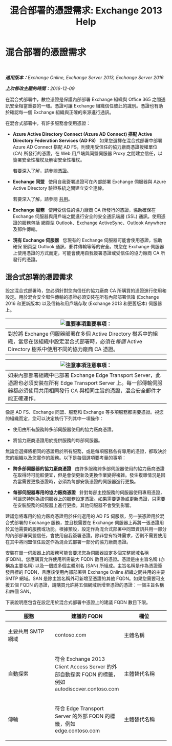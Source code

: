 ﻿---
title: '混合部署的憑證需求: Exchange 2013 Help'
TOCTitle: 混合部署的憑證需求
ms:assetid: 48d532cc-29f9-4009-9d2d-f19a9c13c320
ms:mtpsurl: https://technet.microsoft.com/zh-tw/library/Hh563848(v=EXCHG.150)
ms:contentKeyID: 50474701
ms.date: 01/11/2018
mtps_version: v=EXCHG.150
ms.translationtype: HT
---

# 混合部署的憑證需求

 

_<strong>適用版本：</strong>Exchange Online, Exchange Server 2013, Exchange Server 2016_

_<strong>上次修改主題的時間：</strong>2016-12-09_

在混合式部署中，數位憑證是保護內部部署 Exchange 組織與 Office 365 之間通訊安全相當重要的一環。憑證可讓 Exchange 組織信任彼此的識別。憑證也有助於確認每一個 Exchange 組織與正確的來源進行通訊。

在混合式部署中，有許多服務會使用憑證：

  - **Azure Active Directory Connect (Azure AD Connect) 搭配 Active Directory Federation Services (AD FS)**   如果您選擇在混合式部署中部署 Azure AD Connect 搭配 AD FS，則使用受信任的協力廠商憑證授權單位 (CA) 所發行的憑證，在 Web 用戶端與同盟伺服器 Proxy 之間建立信任，以簽署安全性權杖及解密安全性權杖。
    
    若要深入了解，請參閱[憑證](http://go.microsoft.com/fwlink/p/?linkid=205993)。

  - **Exchange 同盟**   使用自我簽署憑證可在內部部署 Exchange 伺服器與 Azure Active Directory 驗證系統之間建立安全連線。
    
    若要深入了解，請參閱 [共用](https://technet.microsoft.com/zh-tw/library/dd638083\(v=exchg.150\))。

  - **Exchange 服務**   使用受信任的協力廠商 CA 所發行的憑證，協助確保在 Exchange 伺服器與用戶端之間進行安全的安全通訊端層 (SSL) 通訊。使用憑證的服務包括 網頁型 Outlook、Exchange ActiveSync、Outlook Anywhere 及郵件傳輸。

  - **現有 Exchange 伺服器**   您現有的 Exchange 伺服器可能會使用憑證，協助確保 網頁型 Outlook 通訊、郵件傳輸等等的安全。視您在 Exchange 伺服器上使用憑證的方式而定，可能會使用自我簽署憑證或受信任的協力廠商 CA 所發行的憑證。

## 混合式部署的憑證需求

設定混合式部署時，您必須針對您向信任的協力廠商 CA 所購買的憑證進行使用和設定。用於混合安全郵件傳輸的憑證必須安裝在所有內部部署信箱 (Exchange 2016 和更新版本) 以及信箱和用戶端存取 (Exchange 2013 和更舊版本) 伺服器上。

<table>
<thead>
<tr class="header">
<th><img src="images/JJ906432.important(EXCHG.150).gif" title="重要事項" alt="重要事項" />重要事項：</th>
</tr>
</thead>
<tbody>
<tr class="odd">
<td>對於將 Exchange 伺服器部署在多個 Active Directory 樹系中的組織，當您在該組織中設定混合式部署時，必須在<em>每個</em> Active Directory 樹系中使用不同的協力廠商 CA 憑證。</td>
</tr>
</tbody>
</table>


<table>
<thead>
<tr class="header">
<th><img src="images/JJ150559.note(EXCHG.150).gif" title="注意事項" alt="注意事項" />注意事項：</th>
</tr>
</thead>
<tbody>
<tr class="odd">
<td>如果內部部署組織中已部署 Exchange Edge Transport Server，此憑證也必須安裝在所有 Edge Transport Server 上。每一部傳輸伺服器都必須使用共用相同發行 CA 與相同主旨的憑證，混合安全郵件才能正確運作。</td>
</tr>
</tbody>
</table>


像是 AD FS、Exchange 同盟、服務和 Exchange 等多項服務都需要憑證。視您的組織而定，您可以決定執行下列其中一項操作：

  - 使用由所有服務跨多部伺服器使用的協力廠商憑證。

  - 將協力廠商憑證用於提供服務的每部伺服器。

無論您選擇將相同的憑證用於所有服務，或是每項服務各有專用的憑證，都取決於您的組織以及您實作的服務。以下是每個選項要考量的事項：

  - **跨多部伺服器的協力廠商憑證**   由許多服務跨多部伺服器使用的協力廠商憑證在取得時可能較便宜，但是會使更新及更換作業變得複雜。發生複雜情況是因為當需要更換憑證時，必須為每部安裝憑證的伺服器進行更換。

  - **每部伺服器專用的協力廠商憑證**   針對每部主控服務的伺服器使用專用憑證，可讓您特別為該伺服器上的服務設定憑證。如果需要更換或更新憑證，只需要在安裝服務的伺服器上進行更換。其他伺服器不會受到影響。

建議您將專用的協力廠商憑證用於任何選用的 AD FS 伺服器，另一張憑證用於混合式部署的 Exchange 服務，並且視需要在 Exchange 伺服器上再將一張憑證用於其他需要的服務或功能。根據預設，設定作為混合式部署中同盟資訊共用一部分的內部部署同盟信任，會使用自我簽署憑證。除非您有特殊需求，否則不需要使用在其中將同盟信任設定作為混合式部署一部分的協力廠商憑證。

安裝在單一伺服器上的服務可能會要求您為伺服器設定多個完整網域名稱 (FQDN)。您應購買允許使用所需最大 FQDN 數目的憑證。憑證是由主旨名稱 (亦稱為主要名稱) 以及一個或多個主體別名 (SAN) 所組成。主旨名稱是作為憑證簽發目標的 FQDN，且應該使用內部部署與 Exchange Online 組織之間共用的主要 SMTP 網域。SAN 是除主旨名稱外可新增至憑證的其他 FQDN。如果您需要可支援五個 FQDN 的憑證，請購買允許將五個網域新增至憑證的憑證：一個主旨名稱和四個 SAN。

下表說明應包含在設定用於混合式部署中憑證上的建議 FQDN 數目下限。


<table>
<colgroup>
<col style="width: 33%" />
<col style="width: 33%" />
<col style="width: 33%" />
</colgroup>
<thead>
<tr class="header">
<th>服務</th>
<th>建議的 FQDN</th>
<th>欄位</th>
</tr>
</thead>
<tbody>
<tr class="odd">
<td><p>主要共用 SMTP 網域</p></td>
<td><p>contoso.com</p></td>
<td><p>主體名稱</p></td>
</tr>
<tr class="even">
<td><p>自動探索</p></td>
<td><p>符合 Exchange 2013 Client Access Server 的外部自動探索 FQDN 的標籤，例如 autodiscover.contoso.com</p></td>
<td><p>主體替代名稱</p></td>
</tr>
<tr class="odd">
<td><p>傳輸</p></td>
<td><p>符合 Edge Transport Server 的外部 FQDN 的標籤，例如 edge.contoso.com</p></td>
<td><p>主體替代名稱</p></td>
</tr>
</tbody>
</table>

